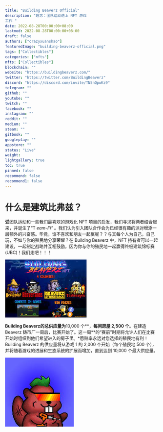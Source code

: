 ```yaml
---
title: "Building Beaverz Official"
description: "理念：团队运动遇上 NFT 游戏
工作 "
date: 2022-08-28T00:00:00+08:00
lastmod: 2022-08-28T00:00:00+08:00
draft: false
authors: ["crazyxuanshao"]
featuredImage: "building-beaverz-official.png"
tags: ["Collectibles"]
categories: ["nfts"]
nfts: ["Collectibles"]
blockchain: ""
website: "https://buildingbeaverz.com/"
twitter: "https://twitter.com/BuildingBeaverz"
discord: "https://discord.com/invite/TN5nQpwKz9"
telegram: ""
github: ""
youtube: ""
twitch: ""
facebook: ""
instagram: ""
reddit: ""
medium: ""
steam: ""
gitbook: ""
googleplay: ""
appstore: ""
status: "Live"
weight: 
lightgallery: true
toc: true
pinned: false
recommend: false
recommend1: false
---
```

# 什么是建筑比弗兹？

**受**团队运动和一些我们最喜欢的游戏化 NFT 项目的启发，我们寻求将两者结合起来，并诞生了“T *eam-Fi”* 。我们认为引入团队合作会为已经很有趣的派对增添一层额外的兴奋感。毕竟，谁不喜欢和朋友一起赢呢？？与其每个人为自己，自己玩，不如与你的殖民地分享荣耀？在 Building Beaverz 中，NFT 持有者可以一起建设，一起制定战略并互相鼓励，因为你与你的殖民地一起赢得终极建筑锦标赛 (UBC)！我们走吧！！！

![sinfai](sinfai.png)



**Building Beaverz的总供应量为**10,000 个**，**每间房屋 2,500 个**。在建造 Beaverz 铸币厂一周后，比赛开始了。这一周**的“赛前”时期将允许人们在比赛开始时组织到他们希望进入的房子里。*愿赔率永远对您选择的殖民地有利！ Building Beaverz 的供应量将从游戏 1 的 2,000 个开始（每个殖民地 500 个），并将随着游戏的进展和生态系统的扩展而增加，直到达到 10,000 个最大供应量。

![snifai](snifai.png)